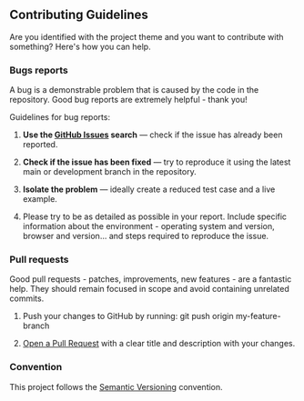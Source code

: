 ## Contributing Guidelines

Are you identified with the project theme and you want to contribute with something? Here's how you can help.

### Bugs reports

A bug is a demonstrable problem that is caused by the code in the repository. Good bug reports are extremely helpful - thank you!

Guidelines for bug reports:

1. **Use the [GitHub Issues](https://github.com/gsmainclusivetechlab/token-backend/issues) search** — check if the issue has already been reported.

2. **Check if the issue has been fixed** — try to reproduce it using the latest main or development branch in the repository.

3. **Isolate the problem** — ideally create a reduced test case and a live example.

4. Please try to be as detailed as possible in your report. Include specific information about the environment - operating system and version, browser and version... and steps required to reproduce the issue.

### Pull requests

Good pull requests - patches, improvements, new features - are a fantastic help. They should remain focused in scope and avoid containing unrelated commits.

1. Push your changes to GitHub by running: git push origin my-feature-branch

2. [Open a Pull Request](https://github.com/gsmainclusivetechlab/token-backend/pulls) with a clear title and description with your changes.

### Convention 

This project follows the [Semantic Versioning](https://semver.org/) convention.